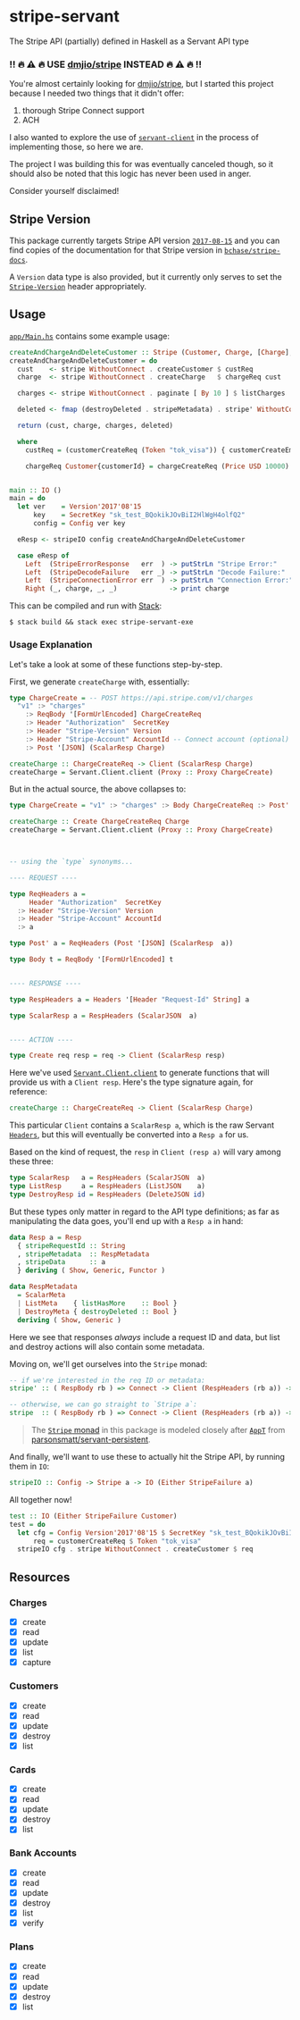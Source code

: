 # stripe-servant

The Stripe API (partially) defined in Haskell as a Servant API type


### :bangbang: :fire: :warning: :fire: USE [dmjio/stripe](https://github.com/dmjio/stripe) INSTEAD :fire: :warning: :fire: :bangbang:

You're almost certainly looking for [dmjio/stripe](https://github.com/dmjio/stripe), but I started this project because I needed two things that it didn't offer:

1. thorough Stripe Connect support
2. ACH

I also wanted to explore the use of [`servant-client`](https://hackage.haskell.org/package/servant-client) in the process of implementing those, so here we are.

The project I was building this for was eventually canceled though, so it should also be noted that this logic has never been used in anger.

Consider yourself disclaimed!


## Stripe Version

This package currently targets Stripe API version [`2017-08-15`](https://stripe.com/docs/upgrades#2017-08-15) and you can find copies of the documentation for that Stripe version in [`bchase/stripe-docs`](https://github.com/bchase/stripe-docs/tree/master/v2017-08-15).

A `Version` data type is also provided, but it currently only serves to set the [`Stripe-Version`](https://stripe.com/docs/api#versioning) header appropriately.


## Usage

[`app/Main.hs`](https://github.com/bchase/stripe-servant/blob/master/app/Main.hs) contains some example usage:

```haskell
createAndChargeAndDeleteCustomer :: Stripe (Customer, Charge, [Charge], Bool)
createAndChargeAndDeleteCustomer = do
  cust    <- stripe WithoutConnect . createCustomer $ custReq
  charge  <- stripe WithoutConnect . createCharge   $ chargeReq cust

  charges <- stripe WithoutConnect . paginate [ By 10 ] $ listCharges

  deleted <- fmap (destroyDeleted . stripeMetadata) . stripe' WithoutConnect . destroyCustomer $ customerId cust

  return (cust, charge, charges, deleted)

  where
    custReq = (customerCreateReq (Token "tok_visa")) { customerCreateEmail = Just "test@example.com" }

    chargeReq Customer{customerId} = chargeCreateReq (Price USD 10000) (SCustomer customerId)


main :: IO ()
main = do
  let ver    = Version'2017'08'15
      key    = SecretKey "sk_test_BQokikJOvBiI2HlWgH4olfQ2"
      config = Config ver key

  eResp <- stripeIO config createAndChargeAndDeleteCustomer

  case eResp of
    Left  (StripeErrorResponse   err  ) -> putStrLn "Stripe Error:"     >> print err
    Left  (StripeDecodeFailure   err _) -> putStrLn "Decode Failure:"   >> print err
    Left  (StripeConnectionError err  ) -> putStrLn "Connection Error:" >> print err
    Right (_, charge, _, _)             -> print charge
```

This can be compiled and run with [Stack](https://docs.haskellstack.org/en/stable/README/):

```
$ stack build && stack exec stripe-servant-exe
```


### Usage Explanation

Let's take a look at some of these functions step-by-step.

First, we generate `createCharge` with, essentially:

```haskell
type ChargeCreate = -- POST https://api.stripe.com/v1/charges
  "v1" :> "charges"
    :> ReqBody '[FormUrlEncoded] ChargeCreateReq
    :> Header "Authorization"  SecretKey
    :> Header "Stripe-Version" Version
    :> Header "Stripe-Account" AccountId -- Connect account (optional)
    :> Post '[JSON] (ScalarResp Charge)

createCharge :: ChargeCreateReq -> Client (ScalarResp Charge)
createCharge = Servant.Client.client (Proxy :: Proxy ChargeCreate)
```


But in the actual source, the above collapses to:

```haskell
type ChargeCreate = "v1" :> "charges" :> Body ChargeCreateReq :> Post' Charge

createCharge :: Create ChargeCreateReq Charge
createCharge = Servant.Client.client (Proxy :: Proxy ChargeCreate)



-- using the `type` synonyms...

---- REQUEST ----

type ReqHeaders a =
     Header "Authorization"  SecretKey
  :> Header "Stripe-Version" Version
  :> Header "Stripe-Account" AccountId
  :> a

type Post' a = ReqHeaders (Post '[JSON] (ScalarResp  a))

type Body t = ReqBody '[FormUrlEncoded] t


---- RESPONSE ----

type RespHeaders a = Headers '[Header "Request-Id" String] a

type ScalarResp a = RespHeaders (ScalarJSON  a)


---- ACTION ----

type Create req resp = req -> Client (ScalarResp resp)
```

Here we've used [`Servant.Client.client`](https://hackage.haskell.org/package/servant-client-0.13.0.1/docs/Servant-Client.html#v:client) to generate functions that will provide us with a `Client resp`. Here's the type signature again, for reference:

```haskell
createCharge :: ChargeCreateReq -> Client (ScalarResp Charge)
```

This particular `Client` contains a `ScalarResp a`, which is the raw Servant [`Headers`](http://hackage.haskell.org/package/servant-0.13.0.1/docs/Servant-API-ResponseHeaders.html#t:Headers), but this will eventually be converted into a `Resp a` for us.

Based on the kind of request, the `resp` in `Client (resp a)` will vary among these three:

```haskell
type ScalarResp   a = RespHeaders (ScalarJSON  a)
type ListResp     a = RespHeaders (ListJSON    a)
type DestroyResp id = RespHeaders (DeleteJSON id)
```

But these types only matter in regard to the API type definitions; as far as manipulating the data goes, you'll end up with a `Resp a` in hand:

```haskell
data Resp a = Resp
  { stripeRequestId :: String
  , stripeMetadata  :: RespMetadata
  , stripeData      :: a
  } deriving ( Show, Generic, Functor )

data RespMetadata
  = ScalarMeta
  | ListMeta    { listHasMore    :: Bool }
  | DestroyMeta { destroyDeleted :: Bool }
  deriving ( Show, Generic )
```

Here we see that responses  _always_ include a request ID and data, but list and destroy actions will also contain some metadata.

Moving on, we'll get ourselves into the `Stripe` monad:

```haskell
-- if we're interested in the req ID or metadata:
stripe' :: ( RespBody rb ) => Connect -> Client (RespHeaders (rb a)) -> Stripe (Resp a)

-- otherwise, we can go straight to `Stripe a`:
stripe  :: ( RespBody rb ) => Connect -> Client (RespHeaders (rb a)) -> Stripe a
```

> The [`Stripe` monad](https://github.com/bchase/stripe-servant/blob/72535b1bc776b3b298a00277d9f068a5e6e43bfc/src/Stripe/Types.hs#L181-L182) in this package is modeled closely after [`AppT`](https://github.com/parsonsmatt/servant-persistent/blob/744e3960d23642466d9eca784853ac709e930360/src/Config.hs#L36-L40) from [parsonsmatt/servant-persistent](https://github.com/parsonsmatt/servant-persistent).

And finally, we'll want to use these to actually hit the Stripe API, by running them in `IO`:

```haskell
stripeIO :: Config -> Stripe a -> IO (Either StripeFailure a)
```

All together now!

```haskell
test :: IO (Either StripeFailure Customer)
test = do
  let cfg = Config Version'2017'08'15 $ SecretKey "sk_test_BQokikJOvBiI2HlWgH4olfQ2"
      req = customerCreateReq $ Token "tok_visa"
  stripeIO cfg . stripe WithoutConnect . createCustomer $ req
```


## Resources

### Charges

- [X] create
- [X] read
- [X] update
- [X] list
- [X] capture

### Customers

- [X] create
- [X] read
- [X] update
- [X] destroy
- [X] list

### Cards

- [X] create
- [X] read
- [X] update
- [X] destroy
- [X] list

### Bank Accounts

- [X] create
- [X] read
- [X] update
- [X] destroy
- [X] list
- [X] verify

### Plans

- [X] create
- [X] read
- [X] update
- [X] destroy
- [X] list
